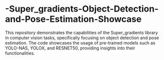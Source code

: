 # -Super_gradients-Object-Detection-and-Pose-Estimation-Showcase
This repository demonstrates the capabilities of the Super_gradients library in computer vision tasks, specifically focusing on object detection and pose estimation. The code showcases the usage of pre-trained models such as YOLO-NAS, YOLOX, and RESNET50, providing insights into their functionalities.
